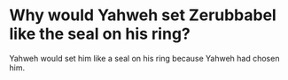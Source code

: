 # Why would Yahweh set Zerubbabel like the seal on his ring?

Yahweh would set him like a seal on his ring because Yahweh had chosen him.

